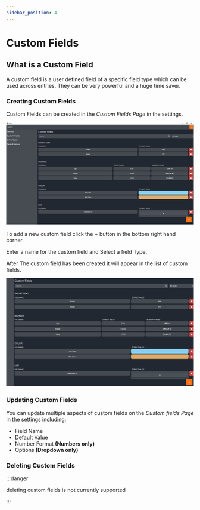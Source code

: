 ```yaml
---
sidebar_position: 4
---
```


# Custom Fields

## What is a Custom Field

A custom field is a user defined field of a specific field type which can be used across entries. They can be very powerful and a huge time saver.

### Creating Custom Fields

Custom Fields can be created in the *Custom Fields Page* in the settings.

![fullscreen image](../../static/img/concepts/custom_fields/custom_fields_settings.JPG)

To add a new custom field click the + button in the bottom right hand corner.

Enter a name for the custom field and Select a field Type.

After The custom field has been created it will appear in the list of custom fields.

![fullscreen image](../../static/img/concepts/custom_fields/custom_field_creation.gif)

### Updating Custom Fields

You can update multiple aspects of custom fields on the *Custom fields Page* in the settings including:

* Field Name
* Default Value
* Number Format **(Numbers only)**
* Options **(Dropdown only)**

### Deleting Custom Fields

:::danger

deleting custom fields is not currently supported

:::
